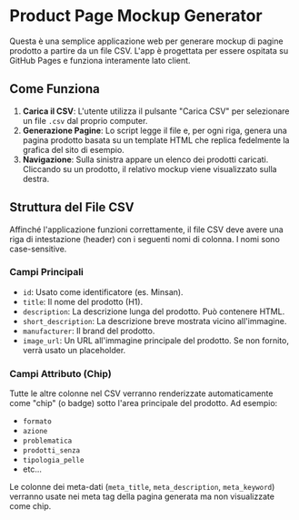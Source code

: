 # Product Page Mockup Generator

Questa è una semplice applicazione web per generare mockup di pagine prodotto a partire da un file CSV. L'app è progettata per essere ospitata su GitHub Pages e funziona interamente lato client.

## Come Funziona

1.  **Carica il CSV**: L'utente utilizza il pulsante "Carica CSV" per selezionare un file `.csv` dal proprio computer.
2.  **Generazione Pagine**: Lo script legge il file e, per ogni riga, genera una pagina prodotto basata su un template HTML che replica fedelmente la grafica del sito di esempio.
3.  **Navigazione**: Sulla sinistra appare un elenco dei prodotti caricati. Cliccando su un prodotto, il relativo mockup viene visualizzato sulla destra.

## Struttura del File CSV

Affinché l'applicazione funzioni correttamente, il file CSV deve avere una riga di intestazione (header) con i seguenti nomi di colonna. I nomi sono case-sensitive.

### Campi Principali
*   `id`: Usato come identificatore (es. Minsan).
*   `title`: Il nome del prodotto (H1).
*   `description`: La descrizione lunga del prodotto. Può contenere HTML.
*   `short_description`: La descrizione breve mostrata vicino all'immagine.
*   `manufacturer`: Il brand del prodotto.
*   `image_url`: Un URL all'immagine principale del prodotto. Se non fornito, verrà usato un placeholder.

### Campi Attributo (Chip)
Tutte le altre colonne nel CSV verranno renderizzate automaticamente come "chip" (o badge) sotto l'area principale del prodotto. Ad esempio:
*   `formato`
*   `azione`
*   `problematica`
*   `prodotti_senza`
*   `tipologia_pelle`
*   etc...

Le colonne dei meta-dati (`meta_title`, `meta_description`, `meta_keyword`) verranno usate nei meta tag della pagina generata ma non visualizzate come chip.

